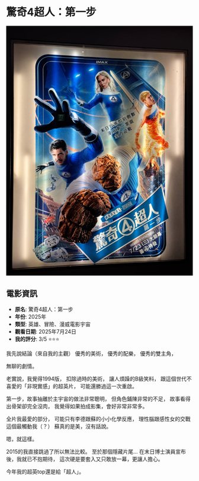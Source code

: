 # 驚奇4超人：第一步
![image](../../assets/images/fantastic_4_first_step.jpg)

## 電影資訊
- **原名**: 驚奇4超人：第一步
- **年份**: 2025年
- **類型**: 英雄、冒險、漫威電影宇宙
- **觀看日期**: 2025年7月24日
- **我的評分**: 3/5 ⭐⭐⭐

我先說結論（來自我的主觀）
優秀的美術，
優秀的配樂，
優秀的雙主角，

無聊的劇情。

老實說，我覺得1994版，
扣除過時的美術，
讓人煩躁的B級笑料，
跟這個世代不喜愛的「非現實感」的超英片，
可能還勝過這一次重啟。

第一步，故事抽離於主宇宙的做法非常聰明，
但角色鋪陳非常的不足，
故事看得出骨架卻完全沒肉，
我覺得如果拍成影集，會好非常非常多。

全片我最愛的部分，
可能只有李德跟蘇的小小化學反應，
理性腦跟感性女的交戰這個最觸動我（？）
蘇真的是美，沒有話說。

嗯，就這樣。

2015的我直接跳過了所以無法比較。
至於那個隱藏片尾…
在末日博士演員宣布後，我就已不抱期待，
這次硬是要套入又只敢放一幕，更讓人擔心。

今年我的超英top還是給「超人」。